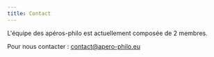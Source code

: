 ```yaml
---
title: Contact
---
```

L'équipe des apéros-philo est actuellement composée de 2 membres.

Pour nous contacter : [contact@apero-philo.eu](mailto:contact@apero-philo.eu)